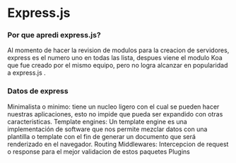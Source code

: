 # Express.js
### Por que apredi express.js?
Al momento de hacer la revision de modulos para la creacion de servidores, express es el numero uno en todas las lista, despues viene el modulo Koa que fue creado por el mismo equipo, pero no logra alcanzar en popularidad a express.js .

### Datos de express

Minimalista o minimo: tiene un nucleo ligero con el cual se pueden hacer nuestras aplicaciones, esto no impide que pueda ser expandido con otras caracteristicas.
Template engines: Un template engine es una implementación de software que nos permite mezclar datos con una plantilla o template con el fin de generar un documento que será renderizado en el navegador.
Routing
Middlewares: Intercepcion de request o response para el mejor validacion de estos paquetes
Plugins


